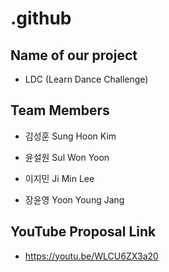 # .github

## Name of our project

- LDC (Learn Dance Challenge)

## Team Members

- 김성훈 Sung Hoon Kim

- 윤설원 Sul Won Yoon

- 이지민 Ji Min Lee
 
- 장윤영 Yoon Young Jang

## YouTube Proposal Link

- https://youtu.be/WLCU6ZX3a20
